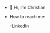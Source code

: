 - 👋 Hi, I’m Christian

- How to reach me:

    -[LinkedIn](https://www.linkedin.com/in/christian-miller-266684168/)


<!---
christianm20358/christianm20358 is a ✨ special ✨ repository because its `README.md` (this file) appears on your GitHub profile.
You can click the Preview link to take a look at your changes.
--->
